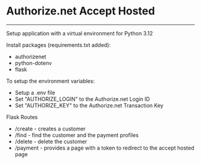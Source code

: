 # Authorize.net Accept Hosted
---
Setup application with a virtual environment for Python 3.12

Install packages (requirements.txt added):
* authorizenet
* python-dotenv
* flask 

To setup the environment variables:
* Setup a .env file
* Set "AUTHORIZE_LOGIN" to the Authorize.net Login ID
* Set "AUTHORIZE_KEY" to the Authorize.net Transaction Key 

Flask Routes 
* /create - creates a customer
* /find - find the customer and the payment profiles
* /delete - delete the customer
* /payment - provides a page with a token to redirect to the accept hosted page 

